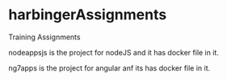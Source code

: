 # harbingerAssignments
Training Assignments

nodeappsjs is the project for nodeJS and it has docker file in it.

ng7apps is the project for angular anf its has docker file in it.


